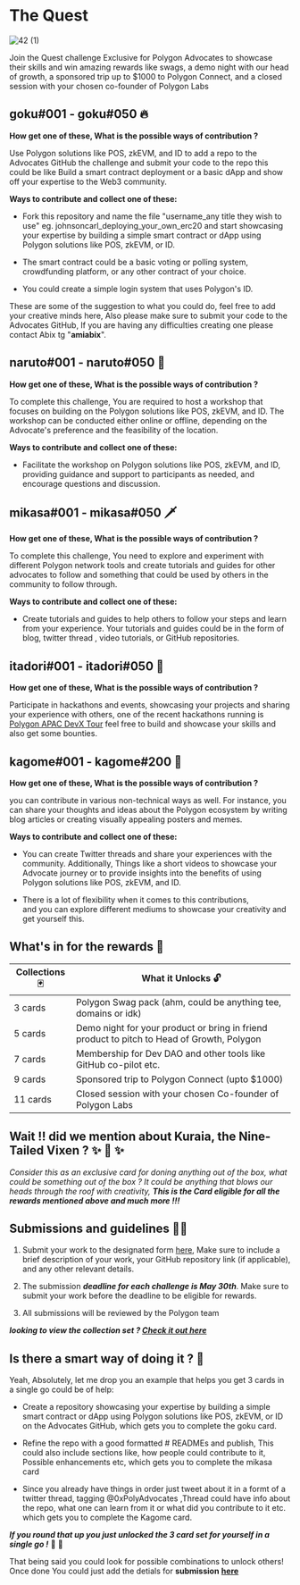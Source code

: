 
# The Quest 

![42 (1)](https://user-images.githubusercontent.com/128218414/236816131-6743e2b1-8cb8-47ef-b198-e65cd5f773ab.png)

Join the Quest challenge Exclusive for Polygon Advocates to showcase their skills and win amazing rewards like swags, a demo night with our head of growth, a sponsored trip up to $1000 to Polygon Connect, and a closed session with your chosen co-founder of Polygon Labs 



## goku#001 - goku#050 🔥

**How get one of these, What is the possible ways of contribution ?**

Use Polygon solutions like POS, zkEVM, and ID to add a repo to the Advocates GitHub the challenge and submit your code to the repo this could be like Build a smart contract deployment or a basic dApp and show off your expertise to the Web3 community.

**Ways to contribute and collect one of these:** 

-  Fork this repository and name the file "username_any title they wish to use" eg. johnsoncarl_deploying_your_own_erc20 and start showcasing your expertise by building a simple smart contract or dApp using Polygon solutions like POS, zkEVM, or ID.

-  The smart contract could be a basic voting or polling system, crowdfunding platform, or any other contract of your choice.

-  You could create a simple login system that uses Polygon's ID.

These are some of the suggestion to what you could do, feel free to add your creative minds here, Also please make sure to submit your code to the Advocates GitHub, If you are having any difficulties creating one please contact Abix tg "**amiabix**".

## naruto#001 - naruto#050 🍥 

**How get one of these, What is the possible ways of contribution ?** 

To complete this challenge, You are required to host a workshop that focuses on building on the Polygon solutions like POS, zkEVM, and ID. The workshop can be conducted either online or offline, depending on the Advocate's preference and the feasibility of the location.

**Ways to contribute and collect one of these:** 

 - Facilitate the workshop on Polygon solutions like POS, zkEVM, and ID, providing guidance and support to
   participants as needed, and encourage questions and discussion.

## mikasa#001 - mikasa#050 🗡️ 

**How get one of these, What is the possible ways of contribution ?** 

To complete this challenge, You need to explore and experiment with different Polygon network tools and create tutorials and guides for other advocates to follow and something that could be used by others in the community to follow through.

**Ways to contribute and collect one of these:** 

 - Create tutorials and guides to help others to follow your steps and learn from your
   experience. Your tutorials and guides could be in the form of blog, twitter thread 
  , video tutorials, or GitHub repositories.
  
## itadori#001 - itadori#050 💪

**How get one of these, What is the possible ways of contribution ?** 

Participate in hackathons and events, showcasing your projects and sharing your experience with others, one of the recent hackathons running is [Polygon APAC DevX Tour](https://dorahacks.io/hackathon/polygondevx)  feel free to build and showcase your skills and also get some bounties. 

## kagome#001 - kagome#200 🏹

**How get one of these, What is the possible ways of contribution ?** 

you can contribute in various non-technical ways as well. For instance, you can share your thoughts and ideas about the Polygon ecosystem by writing blog articles or creating visually appealing posters and memes. 

**Ways to contribute and collect one of these:** 

 - You can create Twitter threads and share your experiences with
   the community. Additionally, Things like a short videos to showcase
   your Advocate journey or to provide insights into the benefits of
   using Polygon solutions like POS, zkEVM, and ID. 
   
 - There is a lot of flexibility when it comes to this contributions,   
   and you can explore different mediums to showcase your creativity and
   get yourself this.


## What's in for the rewards 🌟

| Collections  🃏  |  What it Unlocks 🔓 |
|--|--|
|  3 cards | Polygon Swag pack (ahm, could be anything tee, domains or idk) |
| 5 cards | Demo night for your product or bring in friend product to pitch to Head of Growth, Polygon |
|7 cards | Membership for Dev DAO and other tools like GitHub co-pilot etc.|
| 9 cards | Sponsored trip to Polygon Connect (upto $1000) |
|11 cards | Closed session with your chosen Co-founder of Polygon Labs |

## Wait !! did we mention about Kuraia, the Nine-Tailed Vixen ? ✨ 🦊 ✨


*Consider this as an exclusive card for doning anything out of the box, what could be something out of the box ?  It could be anything that blows our heads through the roof with creativity, ***This is the Card eligible for all the rewards mentioned above and much more !!!****

## Submissions and guidelines 🏄‍♂️

1.  Submit your work to the designated form [here](https://airtable.com/shrJW5zrv1BnZTxWy), Make sure to include a brief description of your work, your GitHub repository link (if applicable), and any other relevant details.
    
2.  The submission ***deadline for each challenge is May 30th***. Make sure to submit your work before the deadline to be eligible for rewards.
    
3.  All submissions will be reviewed by the Polygon team

***looking to view the collection set ? [Check it out here](https://opensea.io/collection/the-quest-polygon-advocates)*** 


## Is there a smart way of doing it ? 🧠

Yeah, Absolutely, let me drop you an example that helps you get 3 cards in a single go  could be of help:

 - Create a repository showcasing your expertise by building a simple smart contract or dApp using Polygon solutions like POS, zkEVM, or ID on the Advocates GitHub, which gets you to complete the goku card.
 
 - Refine the repo with a good formatted # READMEs and publish, This could also include sections like, how people could contribute to it, Possible enhancements etc, which gets you to complete the mikasa card

 - Since you already have things in order just tweet about it in a formt of a twitter thread, tagging @0xPolyAdvocates ,Thread could have info about the repo, what one can learn from it or what did you contribute to it etc. which gets you to complete the Kagome card.

***If you round that up you just unlocked the 3 card set for yourself in a single go !*** 🤩 🤩

That being said you could look for possible combinations to unlock others! Once done You could just add the detials for **submission** [**here**](https://airtable.com/shrJW5zrv1BnZTxWy) 
 
